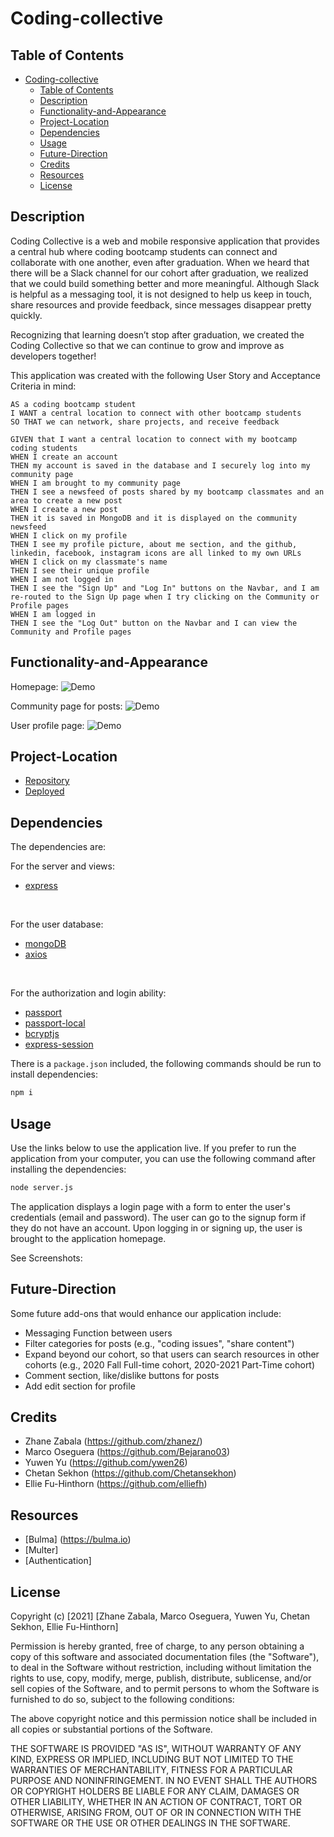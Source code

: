 # Coding-collective
## Table of Contents
- [Coding-collective](#coding-collective)
  - [Table of Contents](#table-of-contents)
  - [Description](#description)
  - [Functionality-and-Appearance](#Functionality-and-Appearance)
  - [Project-Location](#project-location)
  - [Dependencies](#dependencies)
  - [Usage](#usage)
  - [Future-Direction](#future-direction)
  - [Credits](#credits)
  - [Resources](#resources)
  - [License](#license)

## Description
Coding Collective is a web and mobile responsive application that provides a central hub where coding bootcamp students can connect and collaborate with one another, even after graduation. When we heard that there will be a Slack channel for our cohort after graduation, we realized that we could build something better and more meaningful. Although Slack is helpful as a messaging tool,  it is not designed to help us keep in touch, share resources and provide feedback, since messages disappear pretty quickly.

Recognizing that learning doesn’t stop after graduation, we created the Coding Collective so that we can continue to grow and improve as developers together!

This application was created with the following User Story and Acceptance Criteria in mind:
```
AS a coding bootcamp student
I WANT a central location to connect with other bootcamp students
SO THAT we can network, share projects, and receive feedback
```
```
GIVEN that I want a central location to connect with my bootcamp coding students
WHEN I create an account
THEN my account is saved in the database and I securely log into my community page
WHEN I am brought to my community page
THEN I see a newsfeed of posts shared by my bootcamp classmates and an area to create a new post
WHEN I create a new post
THEN it is saved in MongoDB and it is displayed on the community newsfeed
WHEN I click on my profile
THEN I see my profile picture, about me section, and the github, linkedin, facebook, instagram icons are all linked to my own URLs
WHEN I click on my classmate's name
THEN I see their unique profile
WHEN I am not logged in
THEN I see the "Sign Up" and "Log In" buttons on the Navbar, and I am re-routed to the Sign Up page when I try clicking on the Community or Profile pages 
WHEN I am logged in
THEN I see the "Log Out" button on the Navbar and I can view the Community and Profile pages
```

## Functionality-and-Appearance
Homepage:
![Demo](./client/src/images/ss-1.png)

Community page for posts:
![Demo](./client/src/images/ss-2.png)

User profile page:
![Demo](./client/src/images/ss-3.png)

## Project-Location
* [Repository](https://github.com/zhanez/Coding-collective)
* [Deployed](https://coding-collective.herokuapp.com)
  
## Dependencies
The dependencies are:
<br>

For the server and views:
* [express](http://expressjs.com/)
<br>

For the user database:
* [mongoDB]()
* [axios](https://www.npmjs.com/package/axios) 
<br>

For the authorization and login ability:
* [passport](https://www.npmjs.com/package/passport)
* [passport-local](https://www.npmjs.com/package/passport-local)
* [bcryptjs](https://www.npmjs.com/package/bcryptjs)
* [express-session](https://www.npmjs.com/package/express-session)

There is a `package.json` included, the following commands should be run to install dependencies:

```bash
npm i
```

## Usage
Use the links below to use the application live. If you prefer to run the application from your computer, you can use the following command after installing the dependencies:
```bash
node server.js
```

The application displays a login page with a form to enter the user's credentials (email and password). The user can go to the signup form if they do not have an account. Upon logging in or signing up, the user is brought to the application homepage.

See Screenshots:

## Future-Direction
Some future add-ons that would enhance our application include:
- Messaging Function between users 
- Filter categories for posts (e.g., "coding issues", "share content")
- Expand beyond our cohort, so that users can search resources in other cohorts (e.g., 2020 Fall Full-time cohort, 2020-2021 Part-Time cohort)
- Comment section, like/dislike buttons for posts 
- Add edit section for profile

## Credits
- Zhane Zabala (https://github.com/zhanez/)
- Marco Oseguera (https://github.com/Bejarano03)
- Yuwen Yu (https://github.com/ywen26)
- Chetan Sekhon (https://github.com/Chetansekhon)
- Ellie Fu-Hinthorn (https://github.com/elliefh)
  
## Resources
- [Bulma] (https://bulma.io)
- [Multer]
- [Authentication]

## License
Copyright (c) [2021] [Zhane Zabala, Marco Oseguera, Yuwen Yu, Chetan Sekhon, Ellie Fu-Hinthorn]

Permission is hereby granted, free of charge, to any person obtaining a copy of this software and associated documentation files (the "Software"), to deal in the Software without restriction, including without limitation the rights to use, copy, modify, merge, publish, distribute, sublicense, and/or sell copies of the Software, and to permit persons to whom the Software is furnished to do so, subject to the following conditions:

The above copyright notice and this permission notice shall be included in all copies or substantial portions of the Software.

THE SOFTWARE IS PROVIDED "AS IS", WITHOUT WARRANTY OF ANY KIND, EXPRESS OR IMPLIED, INCLUDING BUT NOT LIMITED TO THE WARRANTIES OF MERCHANTABILITY, FITNESS FOR A PARTICULAR PURPOSE AND NONINFRINGEMENT. IN NO EVENT SHALL THE AUTHORS OR COPYRIGHT HOLDERS BE LIABLE FOR ANY CLAIM, DAMAGES OR OTHER LIABILITY, WHETHER IN AN ACTION OF CONTRACT, TORT OR OTHERWISE, ARISING FROM, OUT OF OR IN CONNECTION WITH THE SOFTWARE OR THE USE OR OTHER DEALINGS IN THE SOFTWARE.
